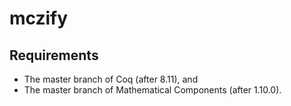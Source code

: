 # mczify

## Requirements

- The master branch of Coq (after 8.11), and
- The master branch of Mathematical Components (after 1.10.0).
